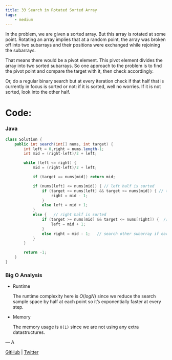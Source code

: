 ```yaml
---
title: 33 Search in Rotated Sorted Array
tags:
    - medium
---
```




In the problem, we are given a sorted array. But this array is rotated at some point. Rotating an array implies that at a random point, the array was broken off into two subarrays and their positions were exchanged while rejoining the subarrays.

That means there would be a pivot element. This pivot element divides the array into two sorted subarrays. So one approach to the problem is to find the pivot point and compare the target with it, then check accordingly.

Or, do a regular binary search but at every iteration check if that half that is currently in focus is sorted or not: if it is sorted, well no worries. If it is not sorted, look into the other half.

# Code:

### Java

```java
class Solution {
    public int search(int[] nums, int target) {
        int left = 0,right = nums.length-1;
        int mid = (right-left)/2 + left;

        while (left <= right) {
            mid = (right-left)/2 + left;

            if (target == nums[mid]) return mid;

            if (nums[left] <= nums[mid]) { // left half is sorted
                if (target >= nums[left] && target <= nums[mid]) { // target is within bounds of the subarray
                    right = mid - 1;
                }
                else left = mid + 1;
            }
            else {   // right half is sorted
                if (target >= nums[mid] && target <= nums[right]) {  // target within bounds of the subarray
                    left = mid + 1;
                }
                else right = mid - 1;   // search other subarray if earlier subarr does not contain target
            }
        }

        return -1;
    }
}
```

### Big O Analysis

- Runtime
    
    The runtime complexity here is $O(log N)$ since we reduce the search sample space by half at each point so it’s exponentially faster at every step.
    
- Memory
    
    The memory usage is `O(1)` since we are not using any extra datastructures.
    

— A

[GitHub](https://github.com/AtharvaKamble) | [Twitter](https://twitter.com/AtharvaKamble07)